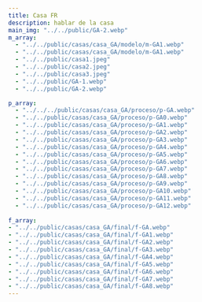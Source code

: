 ```yaml
---
title: Casa FR
description: hablar de la casa
main_img: "../../public/GA-2.webp"
m_array:
  - "../../public/casas/casa_GA/modelo/m-GA1.webp"
  - "../../public/casas/casa_GA/modelo/m-GA1.webp"
  - "../../public/casa1.jpeg"
  - "../../public/casa2.jpeg"
  - "../../public/casa3.jpeg"
  - "../../public/GA-1.webp"
  - "../../public/GA-2.webp"

p_array:
  - "../../../public/casas/casa_GA/proceso/p-GA.webp"
  - "../../public/casas/casa_GA/proceso/p-GA0.webp"
  - "../../public/casas/casa_GA/proceso/p-GA1.webp"
  - "../../public/casas/casa_GA/proceso/p-GA2.webp"
  - "../../public/casas/casa_GA/proceso/p-GA3.webp"
  - "../../public/casas/casa_GA/proceso/p-GA4.webp"
  - "../../public/casas/casa_GA/proceso/p-GA5.webp"
  - "../../public/casas/casa_GA/proceso/p-GA6.webp"
  - "../../public/casas/casa_GA/proceso/p-GA7.webp"
  - "../../public/casas/casa_GA/proceso/p-GA8.webp"
  - "../../public/casas/casa_GA/proceso/p-GA9.webp"
  - "../../public/casas/casa_GA/proceso/p-GA10.webp"
  - "../../public/casas/casa_GA/proceso/p-GA11.webp"
  - "../../public/casas/casa_GA/proceso/p-GA12.webp"
  
f_array: 
- "../../public/casas/casa_GA/final/f-GA.webp"
- "../../public/casas/casa_GA/final/f-GA1.webp"
- "../../public/casas/casa_GA/final/f-GA2.webp"
- "../../public/casas/casa_GA/final/f-GA3.webp"
- "../../public/casas/casa_GA/final/f-GA4.webp"
- "../../public/casas/casa_GA/final/f-GA5.webp"
- "../../public/casas/casa_GA/final/f-GA6.webp"
- "../../public/casas/casa_GA/final/f-GA7.webp"
- "../../public/casas/casa_GA/final/f-GA8.webp"
---
```

